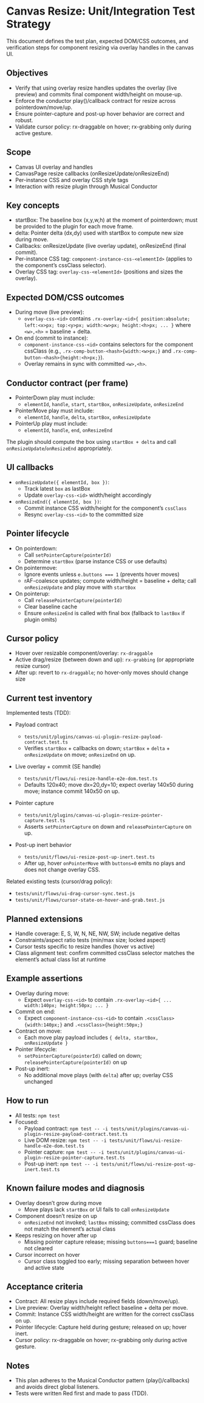 # Canvas Resize: Unit/Integration Test Strategy

This document defines the test plan, expected DOM/CSS outcomes, and verification steps for component resizing via overlay handles in the canvas UI.

## Objectives
- Verify that using overlay resize handles updates the overlay (live preview) and commits final component width/height on mouse-up.
- Enforce the conductor play()/callback contract for resize across pointerdown/move/up.
- Ensure pointer-capture and post-up hover behavior are correct and robust.
- Validate cursor policy: rx-draggable on hover; rx-grabbing only during active gesture.

## Scope
- Canvas UI overlay and handles
- CanvasPage resize callbacks (onResizeUpdate/onResizeEnd)
- Per-instance CSS and overlay CSS style tags
- Interaction with resize plugin through Musical Conductor

## Key concepts
- startBox: The baseline box (x,y,w,h) at the moment of pointerdown; must be provided to the plugin for each move frame.
- delta: Pointer delta (dx,dy) used with startBox to compute new size during move.
- Callbacks: onResizeUpdate (live overlay update), onResizeEnd (final commit).
- Per-instance CSS tag: `component-instance-css-<elementId>` (applies to the component’s cssClass selector).
- Overlay CSS tag: `overlay-css-<elementId>` (positions and sizes the overlay).

## Expected DOM/CSS outcomes
- During move (live preview):
  - `overlay-css-<id>` contains `.rx-overlay-<id>{ position:absolute; left:<x>px; top:<y>px; width:<w>px; height:<h>px; ... }` where `<w>,<h>` = baseline + delta.
- On end (commit to instance):
  - `component-instance-css-<id>` contains selectors for the component cssClass (e.g., `.rx-comp-button-<hash>{width:<w>px;}` and `.rx-comp-button-<hash>{height:<h>px;}`).
  - Overlay remains in sync with committed `<w>,<h>`.

## Conductor contract (per frame)
- PointerDown play must include:
  - `elementId`, `handle`, `start`, `startBox`, `onResizeUpdate`, `onResizeEnd`
- PointerMove play must include:
  - `elementId`, `handle`, `delta`, `startBox`, `onResizeUpdate`
- PointerUp play must include:
  - `elementId`, `handle`, `end`, `onResizeEnd`

The plugin should compute the box using `startBox + delta` and call `onResizeUpdate`/`onResizeEnd` appropriately.

## UI callbacks
- `onResizeUpdate({ elementId, box })`:
  - Track latest `box` as lastBox
  - Update `overlay-css-<id>` width/height accordingly
- `onResizeEnd({ elementId, box })`:
  - Commit instance CSS width/height for the component’s `cssClass`
  - Resync `overlay-css-<id>` to the committed size

## Pointer lifecycle
- On pointerdown:
  - Call `setPointerCapture(pointerId)`
  - Determine `startBox` (parse instance CSS or use defaults)
- On pointermove:
  - Ignore events unless `e.buttons === 1` (prevents hover moves)
  - rAF-coalesce updates; compute width/height = baseline + delta; call `onResizeUpdate` and play move with `startBox`
- On pointerup:
  - Call `releasePointerCapture(pointerId)`
  - Clear baseline cache
  - Ensure `onResizeEnd` is called with final box (fallback to `lastBox` if plugin omits)

## Cursor policy
- Hover over resizable component/overlay: `rx-draggable`
- Active drag/resize (between down and up): `rx-grabbing` (or appropriate resize cursor)
- After up: revert to `rx-draggable`; no hover-only moves should change size

## Current test inventory

Implemented tests (TDD):
- Payload contract
  - `tests/unit/plugins/canvas-ui-plugin-resize-payload-contract.test.ts`
  - Verifies `startBox` + callbacks on down; `startBox` + `delta` + `onResizeUpdate` on move; `onResizeEnd` on up.

- Live overlay + commit (SE handle)
  - `tests/unit/flows/ui-resize-handle-e2e-dom.test.ts`
  - Defaults 120x40; move dx=20,dy=10; expect overlay 140x50 during move; instance commit 140x50 on up.

- Pointer capture
  - `tests/unit/plugins/canvas-ui-plugin-resize-pointer-capture.test.ts`
  - Asserts `setPointerCapture` on down and `releasePointerCapture` on up.

- Post-up inert behavior
  - `tests/unit/flows/ui-resize-post-up-inert.test.ts`
  - After up, hover `onPointerMove` with `buttons=0` emits no plays and does not change overlay CSS.

Related existing tests (cursor/drag policy):
- `tests/unit/flows/ui-drag-cursor-sync.test.js`
- `tests/unit/flows/cursor-state-on-hover-and-grab.test.js`

## Planned extensions
- Handle coverage: E, S, W, N, NE, NW, SW; include negative deltas
- Constraints/aspect ratio tests (min/max size; locked aspect)
- Cursor tests specific to resize handles (hover vs active)
- Class alignment test: confirm committed cssClass selector matches the element’s actual class list at runtime

## Example assertions
- Overlay during move:
  - Expect `overlay-css-<id>` to contain `.rx-overlay-<id>{ ... width:140px; height:50px; ... }`
- Commit on end:
  - Expect `component-instance-css-<id>` to contain `.<cssClass>{width:140px;}` and `.<cssClass>{height:50px;}`
- Contract on move:
  - Each move play payload includes `{ delta, startBox, onResizeUpdate }`
- Pointer lifecycle:
  - `setPointerCapture(pointerId)` called on down; `releasePointerCapture(pointerId)` on up
- Post-up inert:
  - No additional move plays (with `delta`) after up; overlay CSS unchanged

## How to run
- All tests: `npm test`
- Focused:
  - Payload contract: `npm test -- -i tests/unit/plugins/canvas-ui-plugin-resize-payload-contract.test.ts`
  - Live DOM resize: `npm test -- -i tests/unit/flows/ui-resize-handle-e2e-dom.test.ts`
  - Pointer capture: `npm test -- -i tests/unit/plugins/canvas-ui-plugin-resize-pointer-capture.test.ts`
  - Post-up inert: `npm test -- -i tests/unit/flows/ui-resize-post-up-inert.test.ts`

## Known failure modes and diagnosis
- Overlay doesn’t grow during move
  - Move plays lack `startBox` or UI fails to call `onResizeUpdate`
- Component doesn’t resize on up
  - `onResizeEnd` not invoked; `lastBox` missing; committed cssClass does not match the element’s actual class
- Keeps resizing on hover after up
  - Missing pointer capture release; missing `buttons===1` guard; baseline not cleared
- Cursor incorrect on hover
  - Cursor class toggled too early; missing separation between hover and active state

## Acceptance criteria
- Contract: All resize plays include required fields (down/move/up).
- Live preview: Overlay width/height reflect baseline + delta per move.
- Commit: Instance CSS width/height are written for the correct cssClass on up.
- Pointer lifecycle: Capture held during gesture; released on up; hover inert.
- Cursor policy: rx-draggable on hover; rx-grabbing only during active gesture.

## Notes
- This plan adheres to the Musical Conductor pattern (play()/callbacks) and avoids direct global listeners.
- Tests were written Red first and made to pass (TDD).
